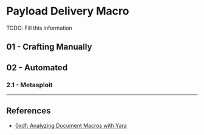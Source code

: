 # Payload Delivery Macro

TODO: Fill this information

## 01 - Crafting Manually

## 02 - Automated

### 2.1 - Metasploit

---
## References

- [0xdf: Analyzing Document Macros with Yara](https://0xdf.gitlab.io/2019/03/27/analyzing-document-macros-with-yara.html)